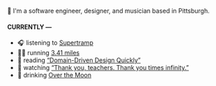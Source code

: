 👋 I'm a software engineer, designer, and musician based in Pittsburgh.

#### CURRENTLY —

* 🎧 listening to [Supertramp](https://www.last.fm/music/Supertramp/_/Gone+Hollywood+-+2010+Remastered)
* 🏃‍♂️ running [3.41 miles](https://www.strava.com/activities/3770171237)
* 📘 reading [“Domain-Driven Design Quickly”](https://www.goodreads.com/book/show/2558105.Domain_Driven_Design_Quickly)
* 🍿 watching [“Thank you, teachers. Thank you times infinity.”](https://youtu.be/GqmLCMiUrdo)
* 🍺 drinking [Over the Moon](https://untappd.com/user/namoscato/checkin/911389754)
